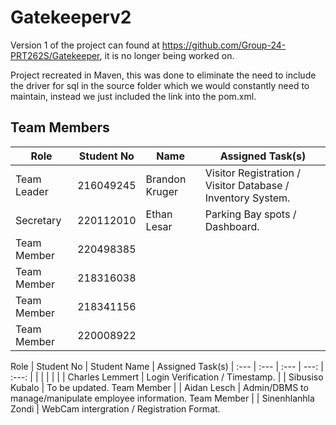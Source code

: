 # Gatekeeperv2 #

Version 1 of the project can found at https://github.com/Group-24-PRT262S/Gatekeeper, it is no longer being worked on.

Project recreated in Maven, this was done to eliminate the need to include the driver for sql in the source folder which we would constantly need to maintain, instead we just included the link into the pom.xml.

## Team Members ##

|Role | Student No  | Name  | Assigned Task(s)  |
|---|---|---|---|
|Team Leader   |216049245   |  Brandon Kruger | Visitor Registration / Visitor Database / Inventory System.
|Secretary  |220112010   | Ethan Lesar | Parking Bay spots / Dashboard.
|Team Member   |220498385   |   |   |
|Team Member  |218316038   |   |   |
|Team Member   |218341156   |   |   |
|Team Member   |220008922   |   |   |


Role | Student No | Student Name | Assigned Task(s)
| :--- | :--- | :--- | ---: | :---: |
 |  | 
 |   | 
 |   | Charles Lemmert | Login Verification / Timestamp.
 |   | Sibusiso Kubalo | To be updated.
Team Member |   | Aidan Lesch | Admin/DBMS to manage/manipulate employee information.
Team Member |   | Sinenhlanhla Zondi | WebCam intergration / Registration Format.

